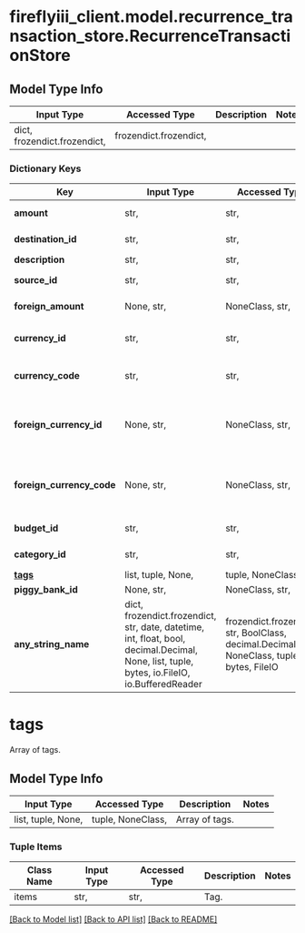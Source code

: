 # fireflyiii_client.model.recurrence_transaction_store.RecurrenceTransactionStore

## Model Type Info
Input Type | Accessed Type | Description | Notes
------------ | ------------- | ------------- | -------------
dict, frozendict.frozendict,  | frozendict.frozendict,  |  | 

### Dictionary Keys
Key | Input Type | Accessed Type | Description | Notes
------------ | ------------- | ------------- | ------------- | -------------
**amount** | str,  | str,  | Amount of the transaction. | 
**destination_id** | str,  | str,  | ID of the destination account. | 
**description** | str,  | str,  |  | 
**source_id** | str,  | str,  | ID of the source account. | 
**foreign_amount** | None, str,  | NoneClass, str,  | Foreign amount of the transaction. | [optional] 
**currency_id** | str,  | str,  | Submit either a currency_id or a currency_code. | [optional] 
**currency_code** | str,  | str,  | Submit either a currency_id or a currency_code. | [optional] 
**foreign_currency_id** | None, str,  | NoneClass, str,  | Submit either a foreign_currency_id or a foreign_currency_code, or neither. | [optional] 
**foreign_currency_code** | None, str,  | NoneClass, str,  | Submit either a foreign_currency_id or a foreign_currency_code, or neither. | [optional] 
**budget_id** | str,  | str,  | The budget ID for this transaction. | [optional] 
**category_id** | str,  | str,  | Category ID for this transaction. | [optional] 
**[tags](#tags)** | list, tuple, None,  | tuple, NoneClass,  | Array of tags. | [optional] 
**piggy_bank_id** | None, str,  | NoneClass, str,  | Optional. | [optional] 
**any_string_name** | dict, frozendict.frozendict, str, date, datetime, int, float, bool, decimal.Decimal, None, list, tuple, bytes, io.FileIO, io.BufferedReader | frozendict.frozendict, str, BoolClass, decimal.Decimal, NoneClass, tuple, bytes, FileIO | any string name can be used but the value must be the correct type | [optional]

# tags

Array of tags.

## Model Type Info
Input Type | Accessed Type | Description | Notes
------------ | ------------- | ------------- | -------------
list, tuple, None,  | tuple, NoneClass,  | Array of tags. | 

### Tuple Items
Class Name | Input Type | Accessed Type | Description | Notes
------------- | ------------- | ------------- | ------------- | -------------
items | str,  | str,  | Tag. | 

[[Back to Model list]](../../README.md#documentation-for-models) [[Back to API list]](../../README.md#documentation-for-api-endpoints) [[Back to README]](../../README.md)

